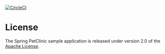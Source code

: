[![CircleCI](https://circleci.com/gh/springframeworkguru/sfg-pet-clinic.svg?style=svg)](https://circleci.com/gh/springframeworkguru/sfg-pet-clinic)


# License

The Spring PetClinic sample application is released under version 2.0 of the [Apache License](http://www.apache.org/licenses/LICENSE-2.0).
